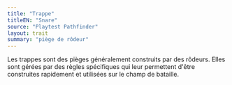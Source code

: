 ```yaml
---
title: "Trappe"
titleEN: "Snare"
source: "Playtest Pathfinder"
layout: trait
summary: "piège de rôdeur"
---
```

Les trappes sont des pièges généralement construits par des rôdeurs. Elles sont gérées par des règles spécifiques qui leur permettent d'être construites rapidement et utilisées sur le champ de bataille.
